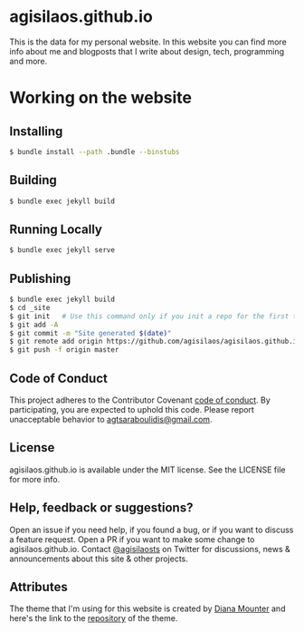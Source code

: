 # agisilaos.github.io

This is the data for my personal website. In this website you can find more info about me and blogposts that I write about design, tech, programming and more.

# Working on the website

## Installing

```sh
$ bundle install --path .bundle --binstubs
```

## Building

```sh
$ bundle exec jekyll build
```

## Running Locally

```sh
$ bundle exec jekyll serve
```

## Publishing

```sh
$ bundle exec jekyll build
$ cd _site
$ git init   # Use this command only if you init a repo for the first time
$ git add -A
$ git commit -m "Site generated $(date)"
$ git remote add origin https://github.com/agisilaos/agisilaos.github.io.git
$ git push -f origin master
```

## Code of Conduct

This project adheres to the Contributor Covenant [code of conduct](https://github.com/agisilaos/agisilaos.github.io/blob/source/CODE_OF_CONDUCT.md). By participating, you are expected to uphold this code. Please report unacceptable behavior to agtsaraboulidis@gmail.com.

## License

agisilaos.github.io is available under the MIT license. See the LICENSE file for more info.

## Help, feedback or suggestions?

Open an issue if you need help, if you found a bug, or if you want to discuss a feature request. Open a PR if you want to make some change to agisilaos.github.io. Contact [@agisilaosts](https://twitter.com/agisilaosts) on Twitter for discussions, news & announcements about this site & other projects.

## Attributes

The theme that I'm using for this website is created by [Diana Mounter](https://github.com/broccolini) and here's the link to the [repository](https://github.com/broccolini/athena) of the theme.
